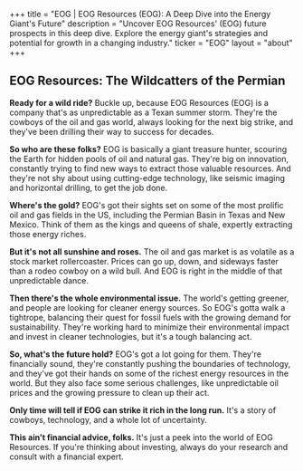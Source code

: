 +++
title = "EOG |  EOG Resources (EOG): A Deep Dive into the Energy Giant's Future"
description = "Uncover EOG Resources' (EOG) future prospects in this deep dive. Explore the energy giant's strategies and potential for growth in a changing industry."
ticker = "EOG"
layout = "about"
+++

        


##  EOG Resources:  The Wildcatters of the Permian

**Ready for a wild ride?** Buckle up, because EOG Resources (EOG) is a company that's as unpredictable as a Texan summer storm.  They're the cowboys of the oil and gas world, always looking for the next big strike, and they've been drilling their way to success for decades.  

**So who are these folks?** EOG is basically a giant treasure hunter, scouring the Earth for hidden pools of oil and natural gas.  They're big on innovation, constantly trying to find new ways to extract those valuable resources.  And they're not shy about using cutting-edge technology, like seismic imaging and horizontal drilling, to get the job done.  

**Where's the gold?**  EOG's got their sights set on some of the most prolific oil and gas fields in the US, including the Permian Basin in Texas and New Mexico.  Think of them as the kings and queens of shale, expertly extracting those energy riches.  

**But it's not all sunshine and roses.**  The oil and gas market is as volatile as a stock market rollercoaster.  Prices can go up, down, and sideways faster than a rodeo cowboy on a wild bull.  And EOG is right in the middle of that unpredictable dance.  

**Then there's the whole environmental issue.** The world's getting greener, and people are looking for cleaner energy sources.  So EOG's gotta walk a tightrope, balancing their quest for fossil fuels with the growing demand for sustainability.   They're working hard to minimize their environmental impact and invest in cleaner technologies, but it's a tough balancing act.  

**So, what's the future hold?**  EOG's got a lot going for them.  They're financially sound, they're constantly pushing the boundaries of technology, and they've got their hands on some of the richest energy resources in the world.  But they also face some serious challenges, like unpredictable oil prices and the growing pressure to clean up their act. 

**Only time will tell if EOG can strike it rich in the long run.** It's a story of cowboys, technology, and a whole lot of uncertainty.  

**This ain't financial advice, folks.** It's just a peek into the world of EOG Resources. If you're thinking about investing, always do your research and consult with a financial expert.  

        
